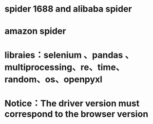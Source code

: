 # spider 1688 and alibaba spider 


# amazon spider
# libraies：selenium 、pandas 、multiprocessing、re、time、random、os、openpyxl
# Notice：The driver version must correspond to the browser version
